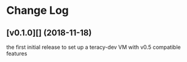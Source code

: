 # Change Log


## [v0.1.0][] (2018-11-18)


the first initial release to set up a teracy-dev VM with v0.5 compatible features

